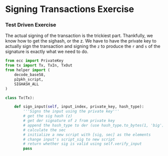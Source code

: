 
# Signing Transactions Exercise

### Test Driven Exercise

The actual signing of the transaction is the trickiest part. Thankfully, we know how to get the sighash, or the z. We have to have the private key to actually sign the transaction and signing the `z` to produce the `r` and `s` of the signature is exactly what we need to do.


```python
from ecc import PrivateKey
from tx import Tx, TxIn, TxOut
from helper import (
    decode_base58,
    p2pkh_script,
    SIGHASH_ALL
)

class Tx(Tx):

    def sign_input(self, input_index, private_key, hash_type):
        '''Signs the input using the private key'''
        # get the sig hash (z)
        # get der signature of z from private key
        # append the hash_type to der (use hash_type.to_bytes(1, 'big'))
        # calculate the sec
        # initialize a new script with [sig, sec] as the elements
        # change input's script_sig to new script
        # return whether sig is valid using self.verify_input
        pass
```
